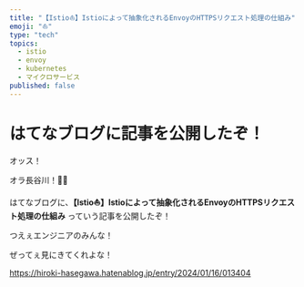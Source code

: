 ```yaml
---
title: "【Istio⛵️】Istioによって抽象化されるEnvoyのHTTPSリクエスト処理の仕組み"
emoji: "⛵️"
type: "tech"
topics:
  - istio
  - envoy
  - kubernetes
  - マイクロサービス
published: false
---
```


# はてなブログに記事を公開したぞ！

オッス！

オラ長谷川！✋🏻

はてなブログに、**【Istio⛵️】Istioによって抽象化されるEnvoyのHTTPSリクエスト処理の仕組み** っていう記事を公開したぞ！

つえぇエンジニアのみんな！

ぜってぇ見にきてくれよな！

https://hiroki-hasegawa.hatenablog.jp/entry/2024/01/16/013404
